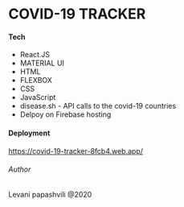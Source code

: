 # COVID-19 TRACKER

#### Tech

- React.JS
- MATERIAL UI
- HTML
- FLEXBOX
- CSS
- JavaScript
- disease.sh - API calls to the covid-19 countries
- Delpoy on Firebase hosting

#### Deployment

https://covid-19-tracker-8fcb4.web.app/

###### Author

Levani papashvili @2020

